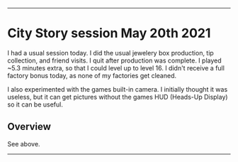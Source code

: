 
***

# City Story session May 20th 2021

I had a usual session today. I did the usual jewelery box production, tip collection, and friend visits. I quit after production was complete. I played ~5.3 minutes extra, so that I could level up to level 16. I didn't receive a full factory bonus today, as none of my factories get cleaned.

I also experimented with the games built-in camera. I initially thought it was useless, but it can get pictures without the games HUD (Heads-Up Display) so it can be useful.

## Overview

See above.

***

